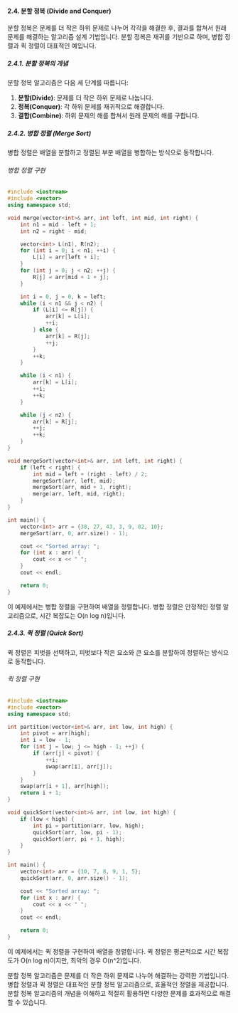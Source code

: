 #### 2.4. 분할 정복 (Divide and Conquer)

분할 정복은 문제를 더 작은 하위 문제로 나누어 각각을 해결한 후, 결과를 합쳐서 원래 문제를 해결하는 알고리즘 설계 기법입니다. 분할 정복은 재귀를 기반으로 하며, 병합 정렬과 퀵 정렬이 대표적인 예입니다.

##### 2.4.1. 분할 정복의 개념

분할 정복 알고리즘은 다음 세 단계를 따릅니다:

1. **분할(Divide)**: 문제를 더 작은 하위 문제로 나눕니다.
2. **정복(Conquer)**: 각 하위 문제를 재귀적으로 해결합니다.
3. **결합(Combine)**: 하위 문제의 해를 합쳐서 원래 문제의 해를 구합니다.

##### 2.4.2. 병합 정렬 (Merge Sort)

병합 정렬은 배열을 분할하고 정렬된 부분 배열을 병합하는 방식으로 동작합니다.

###### 병합 정렬 구현

```cpp
#include <iostream>
#include <vector>
using namespace std;

void merge(vector<int>& arr, int left, int mid, int right) {
    int n1 = mid - left + 1;
    int n2 = right - mid;

    vector<int> L(n1), R(n2);
    for (int i = 0; i < n1; ++i) {
        L[i] = arr[left + i];
    }
    for (int j = 0; j < n2; ++j) {
        R[j] = arr[mid + 1 + j];
    }

    int i = 0, j = 0, k = left;
    while (i < n1 && j < n2) {
        if (L[i] <= R[j]) {
            arr[k] = L[i];
            ++i;
        } else {
            arr[k] = R[j];
            ++j;
        }
        ++k;
    }

    while (i < n1) {
        arr[k] = L[i];
        ++i;
        ++k;
    }

    while (j < n2) {
        arr[k] = R[j];
        ++j;
        ++k;
    }
}

void mergeSort(vector<int>& arr, int left, int right) {
    if (left < right) {
        int mid = left + (right - left) / 2;
        mergeSort(arr, left, mid);
        mergeSort(arr, mid + 1, right);
        merge(arr, left, mid, right);
    }
}

int main() {
    vector<int> arr = {38, 27, 43, 3, 9, 82, 10};
    mergeSort(arr, 0, arr.size() - 1);

    cout << "Sorted array: ";
    for (int x : arr) {
        cout << x << " ";
    }
    cout << endl;

    return 0;
}
```

이 예제에서는 병합 정렬을 구현하여 배열을 정렬합니다. 병합 정렬은 안정적인 정렬 알고리즘으로, 시간 복잡도는 O(n log n)입니다.

##### 2.4.3. 퀵 정렬 (Quick Sort)

퀵 정렬은 피벗을 선택하고, 피벗보다 작은 요소와 큰 요소를 분할하여 정렬하는 방식으로 동작합니다.

###### 퀵 정렬 구현

```cpp
#include <iostream>
#include <vector>
using namespace std;

int partition(vector<int>& arr, int low, int high) {
    int pivot = arr[high];
    int i = low - 1;
    for (int j = low; j <= high - 1; ++j) {
        if (arr[j] < pivot) {
            ++i;
            swap(arr[i], arr[j]);
        }
    }
    swap(arr[i + 1], arr[high]);
    return i + 1;
}

void quickSort(vector<int>& arr, int low, int high) {
    if (low < high) {
        int pi = partition(arr, low, high);
        quickSort(arr, low, pi - 1);
        quickSort(arr, pi + 1, high);
    }
}

int main() {
    vector<int> arr = {10, 7, 8, 9, 1, 5};
    quickSort(arr, 0, arr.size() - 1);

    cout << "Sorted array: ";
    for (int x : arr) {
        cout << x << " ";
    }
    cout << endl;

    return 0;
}
```

이 예제에서는 퀵 정렬을 구현하여 배열을 정렬합니다. 퀵 정렬은 평균적으로 시간 복잡도가 O(n log n)이지만, 최악의 경우 O(n^2)입니다.

분할 정복 알고리즘은 문제를 더 작은 하위 문제로 나누어 해결하는 강력한 기법입니다. 병합 정렬과 퀵 정렬은 대표적인 분할 정복 알고리즘으로, 효율적인 정렬을 제공합니다. 분할 정복 알고리즘의 개념을 이해하고 적절히 활용하면 다양한 문제를 효과적으로 해결할 수 있습니다.
